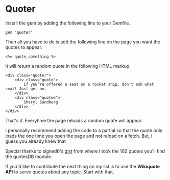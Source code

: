 # Quoter

Install the gem by adding the following line to your Gemfile.

```
gem 'quoter'
```
Then all you have to do is add the following line on the page you want the quotes to appear.

```
<%= quote_something %>
```

It will return a random quote in the following HTML markup.

```
<div class="quoter">
	<div class="quote">
		If you’re offered a seat on a rocket ship, don’t ask what seat! Just get on.
	</div>
	<div class="quotee">
		Sheryl Sandberg
	</div>
</div>
```

That's it. Everytime the page reloads a random quote will appear.

I personally recommend adding the code to a partial so that the quote only loads the one time you open the page and not reload on a fetch. But, I guess you already knew that 

Special thanks to signed0's [gist] from where I took the 102 quotes you'll find the quotesDB module.

If you'd like to contribute the next thing on my list is to use the **Wikiquote API** to serve quotes about any topic. Start with that.

[gist]: <https://gist.github.com/signed0/d70780518341e1396e11>
